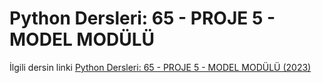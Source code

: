 # Python Dersleri: 65 - PROJE 5 - MODEL MODÜLÜ

İlgili dersin linki [Python Dersleri: 65 - PROJE 5 - MODEL MODÜLÜ (2023)](https://youtu.be/tKvjdC_bZ3M)

